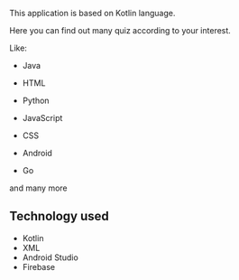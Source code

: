 This application is based on Kotlin language.

Here you can find out many quiz according to your interest.

Like:

* Java

* HTML

* Python

* JavaScript

* CSS

* Android

* Go

and many more

## Technology used 
+ Kotlin
+ XML
+ Android Studio
+ Firebase
